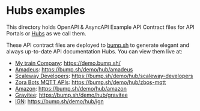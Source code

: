 # Hubs examples

This directory holds OpenAPI & AsyncAPI Example API Contract files for API Portals or [Hubs](https://bump.sh/api-catalog) as we call them.

These API contract files are deployed to [bump.sh](https://bump.sh) to generate elegant and always up-to-date
API documentation Hubs. You can view them live at:

- [My train Company](https://github.com/bump-sh/examples/tree/main/hubs/my-train-company): https://demo.bump.sh/
- [Amadeus](https://github.com/bump-sh/examples/tree/main/hubs/amadeus): https://bump.sh/demo/hub/amadeus
- [Scaleway Developers](https://github.com/bump-sh/examples/tree/main/hubs/scaleway-developers): https://bump.sh/demo/hub/scaleway-developers
- [Zora Bots MQTT APIs](https://github.com/bump-sh/examples/tree/main/hubs/zbos-mqtt): https://bump.sh/demo/hub/zbos-mqtt
- [Amazon](https://github.com/bump-sh/examples/tree/main/hubs/amazon): https://bump.sh/demo/hub/amazon
- [Gravitee](https://github.com/bump-sh/examples/tree/main/hubs/gravitee): https://bump.sh/demo/hub/gravitee
- [IGN](https://github.com/bump-sh/examples/tree/main/hubs/ign): https://bump.sh/demo/hub/ign